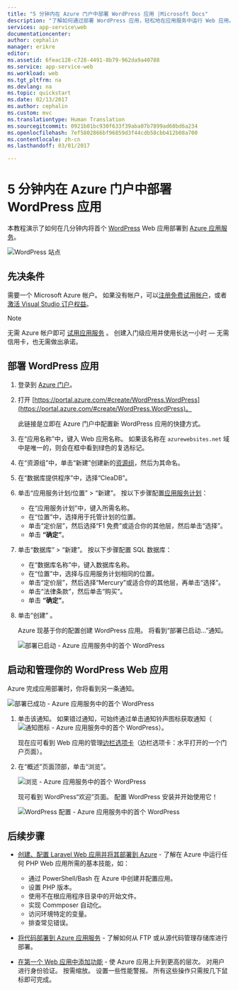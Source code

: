```yaml
---
title: "5 分钟内在 Azure 门户中部署 WordPress 应用 |Microsoft Docs"
description: "了解如何通过部署 WordPress 应用，轻松地在应用服务中运行 Web 应用。 将立即看到成果。"
services: app-service\web
documentationcenter: 
author: cephalin
manager: erikre
editor: 
ms.assetid: 6feac128-c728-4491-8b79-962da9a40788
ms.service: app-service-web
ms.workload: web
ms.tgt_pltfrm: na
ms.devlang: na
ms.topic: quickstart
ms.date: 02/13/2017
ms.author: cephalin
ms.custom: mvc
ms.translationtype: Human Translation
ms.sourcegitcommit: 0921b01bc930f633f39aba07b7899ad60bd6a234
ms.openlocfilehash: 7ef5802866bf96859d3f44cdb58cbb412b08a700
ms.contentlocale: zh-cn
ms.lasthandoff: 03/01/2017

---
```

# <a name="deploy-a-wordpress-app-in-the-azure-portal-in-five-minutes"></a>5 分钟内在 Azure 门户中部署 WordPress 应用

本教程演示了如何在几分钟内将首个 [WordPress](https://wordpress.org/) Web 应用部署到 [Azure 应用服务](../app-service/app-service-value-prop-what-is.md)。

![WordPress 站点](./media/app-service-web-get-started-php-portal/wpdashboard.png)

## <a name="prerequisites"></a>先决条件
需要一个 Microsoft Azure 帐户。 如果没有帐户，可以[注册免费试用帐户](https://azure.microsoft.com/pricing/free-trial/?WT.mc_id=A261C142F)，或者[激活 Visual Studio 订户权益](https://azure.microsoft.com/pricing/member-offers/msdn-benefits-details/?WT.mc_id=A261C142F)。

> [!NOTE]
> 无需 Azure 帐户即可 [试用应用服务](https://azure.microsoft.com/try/app-service/) 。 创建入门级应用并使用长达一小时 — 无需信用卡，也无需做出承诺。
> 
> 

## <a name="deploy-the-wordpress-app"></a>部署 WordPress 应用
1. 登录到 [Azure 门户](https://portal.azure.com)。

2. 打开 [https://portal.azure.com/#create/WordPress.WordPress](https://portal.azure.com/#create/WordPress.WordPress)。

    此链接是立即在 Azure 门户中配置新 WordPress 应用的快捷方式。

3. 在“应用名称”中，键入 Web 应用名称。 如果该名称在 `azurewebsites.net` 域中是唯一的，则会在框中看到绿色的复选标记。
   
5. 在“资源组”中，单击“新建”创建新的[资源组](../azure-resource-manager/resource-group-overview.md)，然后为其命名。

6. 在“数据库提供程序”中，选择“CleaDB”。

7. 单击“应用服务计划/位置” > “新建”。 按以下步骤配置[应用服务计划](../app-service/azure-web-sites-web-hosting-plans-in-depth-overview.md)：

    - 在“应用服务计划”中，键入所需名称。
    - 在“位置”中，选择用于托管计划的位置。
    - 单击“定价层”，然后选择“F1 免费”或适合你的其他层，然后单击“选择”。
    - 单击 **“确定”**。

8. 单击“数据库” > “新建”。 按以下步骤配置 SQL 数据库：

    - 在“数据库名称”中，键入数据库名称。 
    - 在“位置”中，选择与应用服务计划相同的位置。
    - 单击“定价层”，然后选择“Mercury”或适合你的其他层，再单击“选择”。
    - 单击“法律条款”，然后单击“购买”。
    - 单击 **“确定”**。

9. 单击“创建” 。

    Azure 现基于你的配置创建 WordPress 应用。 将看到“部署已启动...”通知。

    ![部署已启动 - Azure 应用服务中的首个 WordPress](./media/app-service-web-get-started-php-portal/deployment-started.png)
   
## <a name="launch-and-manage-your-wordpress-web-app"></a>启动和管理你的 WordPress Web 应用

Azure 完成应用部署时，你将看到另一条通知。

![部署已成功 - Azure 应用服务中的首个 WordPress](./media/app-service-web-get-started-php-portal/deployment-succeeded.png)

1. 单击该通知。 如果错过通知，可始终通过单击通知铃声图标获取通知（![通知图标 - Azure 应用服务中的首个 WordPress](./media/app-service-web-get-started-dotnet-portal/notification.png)）。

    现在应可看到 Web 应用的管理[边栏选项卡](../azure-resource-manager/resource-group-portal.md#manage-resources)（边栏选项卡：水平打开的一个门户页面）。

3. 在“概述”页面顶部，单击“浏览”。
   
    ![浏览 - Azure 应用服务中的首个 WordPress](./media/app-service-web-get-started-php-portal/browse.png)

    现可看到 WordPress“欢迎”页面。 配置 WordPress 安装并开始使用它！

    ![WordPress 配置 - Azure 应用服务中的首个 WordPress](./media/app-service-web-get-started-php-portal/wordpress-config.png)
    
## <a name="next-steps"></a>后续步骤
* [创建、配置 Laravel Web 应用并将其部署到 Azure](app-service-web-php-get-started.md) - 了解在 Azure 中运行任何 PHP Web 应用所需的基本技能，如：

    * 通过 PowerShell/Bash 在 Azure 中创建并配置应用。
    * 设置 PHP 版本。
    * 使用不在根应用程序目录中的开始文件。
    * 实现 Commposer 自动化。
    * 访问环境特定的变量。
    * 排查常见错误。

* [将代码部署到 Azure 应用服务](web-sites-deploy.md) - 了解如何从 FTP 或从源代码管理存储库进行部署。
* [在第一个 Web 应用中添加功能](app-service-web-get-started-2.md) - 使 Azure 应用上升到更高的层次。 对用户进行身份验证。 按需缩放。 设置一些性能警报。 所有这些操作只需按几下鼠标即可完成。

